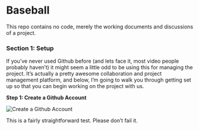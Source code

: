# Baseball

This repo contains no code, merely the working documents and discussions of a project.

### Section 1: Setup

If you’ve never used Github before (and lets face it, most video people probably haven’t) it might seem a little odd to be using this for managing the project. It’s actually a pretty awesome collaboration and project management platform, and below, I’m going to walk you through getting set up so that you can begin working on the project with us.

**Step 1: Create a Github Account**

![Create a Github Account](http://recordit.co/rLqZffiqo1)

This is a fairly straightforward test. Please don’t fail it.